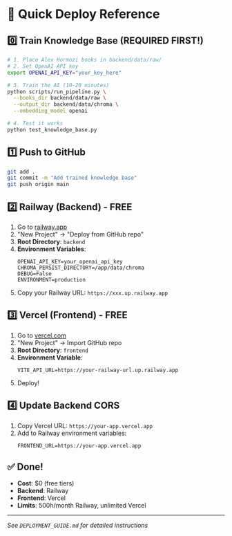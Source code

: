 # 🚀 Quick Deploy Reference

## 0️⃣ Train Knowledge Base (REQUIRED FIRST!)
```bash
# 1. Place Alex Hormozi books in backend/data/raw/
# 2. Set OpenAI API key
export OPENAI_API_KEY="your_key_here"

# 3. Train the AI (10-20 minutes)
python scripts/run_pipeline.py \
  --books_dir backend/data/raw \
  --output_dir backend/data/chroma \
  --embedding_model openai

# 4. Test it works
python test_knowledge_base.py
```

## 1️⃣ Push to GitHub
```bash
git add .
git commit -m "Add trained knowledge base"
git push origin main
```

## 2️⃣ Railway (Backend) - FREE
1. Go to [railway.app](https://railway.app)
2. "New Project" → "Deploy from GitHub repo"
3. **Root Directory**: `backend`
4. **Environment Variables**:
   ```
   OPENAI_API_KEY=your_openai_api_key
   CHROMA_PERSIST_DIRECTORY=/app/data/chroma
   DEBUG=False
   ENVIRONMENT=production
   ```
5. Copy your Railway URL: `https://xxx.up.railway.app`

## 3️⃣ Vercel (Frontend) - FREE
1. Go to [vercel.com](https://vercel.com)
2. "New Project" → Import GitHub repo
3. **Root Directory**: `frontend`
4. **Environment Variable**:
   ```
   VITE_API_URL=https://your-railway-url.up.railway.app
   ```
5. Deploy!

## 4️⃣ Update Backend CORS
1. Copy Vercel URL: `https://your-app.vercel.app`
2. Add to Railway environment variables:
   ```
   FRONTEND_URL=https://your-app.vercel.app
   ```

## ✅ Done!
- **Cost**: $0 (free tiers)
- **Backend**: Railway
- **Frontend**: Vercel
- **Limits**: 500h/month Railway, unlimited Vercel

---
*See `DEPLOYMENT_GUIDE.md` for detailed instructions*
